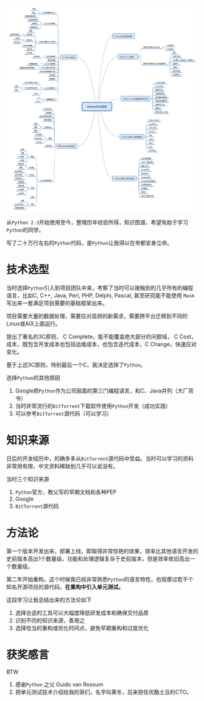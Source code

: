 ![Python知识图谱.jpg](./思维导图/Python知识图谱.jpg)

从`Python 2.3`开始使用至今，整理历年经验所得，知识图谱，希望有助于学习`Python`的同学。

写了二十万行左右的`Python`代码，是`Python`让我得以在帝都安身立命。

# 技术选型

当时选择`Python`引入到项目团队中来，考察了当时可以接触到的几乎所有的编程语言，比如C, C++, Java, Perl, PHP, Delphi, Pascal, 甚至研究能不能使用 `Masm` 写出来一套满足项目需要的基础框架出来。

项目需要大量的数据处理，需要应对高频的新需求，需要跨平台迁移到不同的Linux或AIX上面运行。

提出了著名的3C原则， C Complete，能不能覆盖绝大部分的问题域， C Cost，成本，既包含开发成本也包括运维成本，也包含迭代成本，C Change，快速应对变化。

基于上述3C原则，特别最后一个C，我决定选择了`Python`。

选择`Python`的其他原因

1. Google把`Python`作为公司层面的第三门编程语言，和C、Java并列（大厂背书）
2. 当时非常流行的`BitTorrent`下载软件使用`Python`开发（成功实践）
3. 可以参考`BitTorrent`源代码（可以学习）

# 知识来源

日后的开发经历中，的确多多从`BitTorrent`源代码中受益。当时可以学习的资料非常用有限，中文资料稀缺到几乎可以说没有。

当时三个知识来源

1. `Python`官方，教父写的早期文档和各种PEP
2. Google
3. `BitTorrent`源代码

# 方法论

第一个版本开发出来，部署上线，即取得非常惊艳的效果，效率比其他语言开发的史前版本高出1个数量级，功能和处理逻辑复杂于史前版本，但是效率依旧高出一个数量级。

第二年开始重构，这个时候我已经非常熟悉`Python`的语言特性，也观摩过若干个知名开源项目的源代码。**在重构中引入单元测试。**

这段学习让我总结出来的方法论如下

1. 选择合适的工具可以大幅度降低研发成本和确保交付品质
2. 识别不同的知识来源，善用之
3. 选择恰当的重构或优化时间点，避免早期重构和过度优化

# 获奖感言

BTW

1. 感谢`Python` 之父 Guido van Rossum
2. 把单元测试技术介绍给我的哥们，名字叫黄冬，后来担任优酷土豆的CTO。

